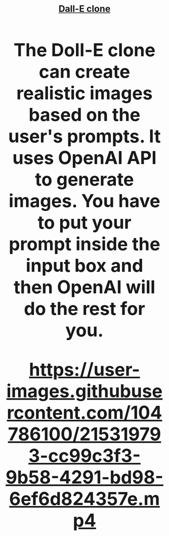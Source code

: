 <h1 align='center'><a href="https://github.com/lokeshkavisth/dall-e-clone" target="blank">Dall-E clone<a/><h1/>
<p>The Doll-E clone can create realistic images based on the user's prompts. It uses OpenAI API to generate images. You have to put your prompt inside the input box and then OpenAI will do the rest for you.<p/>


https://user-images.githubusercontent.com/104786100/215319793-cc99c3f3-9b58-4291-bd98-6ef6d824357e.mp4

